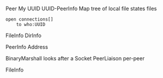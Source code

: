 Peer
	My UUID
	UUID-PeerInfo Map
	tree of local file states
		files
		
	open connections[]
		to who:UUID

FileInfo
DirInfo

PeerInfo
Address

BinaryMarshall
	looks after a Socket
PeerLiaison
	per-peer

FileInfo
